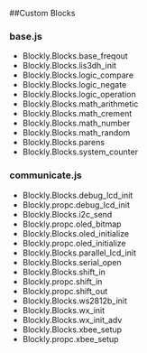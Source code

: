 ##Custom Blocks

### base.js
* Blockly.Blocks.base_freqout
* Blockly.Blocks.lis3dh_init
* Blockly.Blocks.logic_compare
* Blockly.Blocks.logic_negate
* Blockly.Blocks.logic_operation
* Blockly.Blocks.math_arithmetic
* Blockly.Blocks.math_crement
* Blockly.Blocks.math_number
* Blockly.Blocks.math_random
* Blockly.Blocks.parens
* Blockly.Blocks.system_counter

### communicate.js
* Blockly.Blocks.debug_lcd_init
* Blockly.propc.debug_lcd_init
* Blockly.Blocks.i2c_send
* Blockly.propc.oled_bitmap
* Blockly.Blocks.oled_initialize
* Blockly.propc.oled_initialize
* Blockly.Blocks.parallel_lcd_init
* Blockly.Blocks.serial_open
* Blockly.Blocks.shift_in
* Blockly.propc.shift_in
* Blockly.propc.shift_out
* Blockly.Blocks.ws2812b_init
* Blockly.Blocks.wx_init
* Blockly.Blocks.wx_init_adv
* Blockly.Blocks.xbee_setup
* Blockly.propc.xbee_setup
